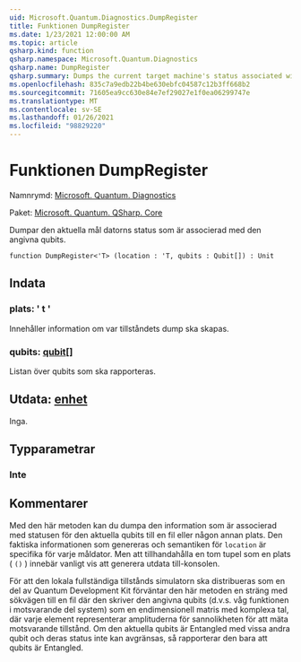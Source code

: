 ```yaml
---
uid: Microsoft.Quantum.Diagnostics.DumpRegister
title: Funktionen DumpRegister
ms.date: 1/23/2021 12:00:00 AM
ms.topic: article
qsharp.kind: function
qsharp.namespace: Microsoft.Quantum.Diagnostics
qsharp.name: DumpRegister
qsharp.summary: Dumps the current target machine's status associated with the given qubits.
ms.openlocfilehash: 835c7a9edb22b4be630ebfc04587c12b3ff668b2
ms.sourcegitcommit: 71605ea9cc630e84e7ef29027e1f0ea06299747e
ms.translationtype: MT
ms.contentlocale: sv-SE
ms.lasthandoff: 01/26/2021
ms.locfileid: "98829220"
---
```

# <a name="dumpregister-function"></a>Funktionen DumpRegister

Namnrymd: [Microsoft. Quantum. Diagnostics](xref:Microsoft.Quantum.Diagnostics)

Paket: [Microsoft. Quantum. QSharp. Core](https://nuget.org/packages/Microsoft.Quantum.QSharp.Core)


Dumpar den aktuella mål datorns status som är associerad med den angivna qubits.

```qsharp
function DumpRegister<'T> (location : 'T, qubits : Qubit[]) : Unit
```


## <a name="input"></a>Indata

### <a name="location--t"></a>plats: ' t '

Innehåller information om var tillståndets dump ska skapas.


### <a name="qubits--qubit"></a>qubits: [qubit](xref:microsoft.quantum.lang-ref.qubit)[]

Listan över qubits som ska rapporteras.



## <a name="output--unit"></a>Utdata: [enhet](xref:microsoft.quantum.lang-ref.unit)

Inga.

## <a name="type-parameters"></a>Typparametrar

### <a name="t"></a>Inte



## <a name="remarks"></a>Kommentarer

Med den här metoden kan du dumpa den information som är associerad med statusen för den aktuella qubits till en fil eller någon annan plats.
Den faktiska informationen som genereras och semantiken för `location` är specifika för varje måldator. Men att tillhandahålla en tom tupel som en plats ( `()` ) innebär vanligt vis att generera utdata till-konsolen.

För att den lokala fullständiga tillstånds simulatorn ska distribueras som en del av Quantum Development Kit förväntar den här metoden en sträng med sökvägen till en fil där den skriver den angivna qubits (d.v.s. våg funktionen i motsvarande del system) som en endimensionell matris med komplexa tal, där varje element representerar amplituderna för sannolikheten för att mäta motsvarande tillstånd.
Om den aktuella qubits är Entangled med vissa andra qubit och deras status inte kan avgränsas, så rapporterar den bara att qubits är Entangled.